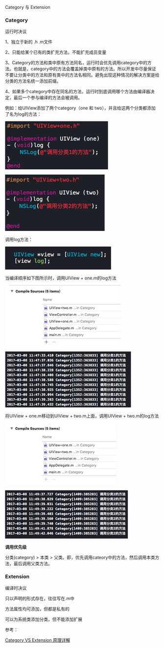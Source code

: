 Category 与 Extension

### Category

运行时决议

1、独立于新的 .h .m文件

2、只能给某个已有的类扩充方法，不能扩充成员变量

3、Category的方法和类中原有方法同名，运行时会优先调用category中的方法。也就是，category中的方法会覆盖掉类中原有的方法。所以开发中尽量保证不要让分类中的方法和原有类中的方法名相同。避免出现这种情况的解决方案是给分类的方法名统一添加前缀。

4、如果多个category中存在同名的方法，运行时到底调用哪个方法由编译器决定，最后一个参与编译的方法会被调用。

例如：给UIView添加了两个category（one 和 two），并且给这两个分类都添加了名为log的方法：

![category_1](images/category_1.png)

![category_2](images/category_2.png)

调用log方法：

![category_3](images/category_3.png)

当编译顺序如下图所示时，调用UIView + one.m的log方法

![](images/category_4.png)

![](images/category_5.png)

将UIView + one.m移动到UIView + two.m上面，调用UIView + two.m的log方法

![](images/category_6.png)

![](images/category_7.png)

**调用优先级**

分类(category) > 本类 > 父类。即，优先调用cateory中的方法，然后调用本类方法，最后调用父类方法。

### Extension

编译时决议

只以声明的形式存在，往往写在.m中

方法属性均可添加，但都是私有的

可以为系统类添加分类，但不能添加扩展

参考：

[Category VS Extension 原理详解](http://www.cocoachina.com/ios/20170502/19163.html)
